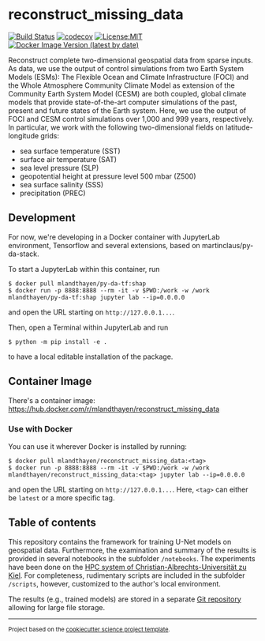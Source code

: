reconstruct_missing_data
==============================
[![Build Status](https://github.com/MarcoLandtHayen/reconstruct_missing_data/workflows/Tests/badge.svg)](https://github.com/MarcoLandtHayen/reconstruct_missing_data/actions)
[![codecov](https://codecov.io/gh/MarcoLandtHayen/reconstruct_missing_data/branch/main/graph/badge.svg)](https://codecov.io/gh/MarcoLandtHayen/reconstruct_missing_data)
[![License:MIT](https://img.shields.io/badge/License-MIT-lightgray.svg?style=flt-square)](https://opensource.org/licenses/MIT)
[![Docker Image Version (latest by date)](https://img.shields.io/docker/v/mlandthayen/reconstruct_missing_data?label=DockerHub)](https://hub.docker.com/r/mlandthayen/reconstruct_missing_data/tags)


Reconstruct complete two-dimensional geospatial data from sparse inputs.
As data, we use the output of control simulations from two Earth System Models (ESMs):
The Flexible Ocean and Climate Infrastructure (FOCI) and the Whole Atmosphere Community Climate Model as extension of the Community Earth System Model (CESM) are both coupled, global climate models that provide state-of-the-art computer simulations of the past, present and future states of the Earth system. Here, we use the output of FOCI and CESM control simulations over 1,000 and 999 years, respectively. In particular, we work with the following two-dimensional fields on latitude-longitude grids:

- sea surface temperature (SST)
- surface air temperature (SAT)
- sea level pressure (SLP)
- geopotential height at pressure level 500 mbar (Z500)
- sea surface salinity (SSS)
- precipitation (PREC)

## Development

For now, we're developing in a Docker container with JupyterLab environment, Tensorflow and several extensions, based on martinclaus/py-da-stack.

To start a JupyterLab within this container, run
```shell
$ docker pull mlandthayen/py-da-tf:shap
$ docker run -p 8888:8888 --rm -it -v $PWD:/work -w /work mlandthayen/py-da-tf:shap jupyter lab --ip=0.0.0.0
```
and open the URL starting on `http://127.0.0.1...`.

Then, open a Terminal within JupyterLab and run
```shell
$ python -m pip install -e .
```
to have a local editable installation of the package.

## Container Image

There's a container image: https://hub.docker.com/r/mlandthayen/reconstruct_missing_data

### Use with Docker

You can use it wherever Docker is installed by running:
```shell
$ docker pull mlandthayen/reconstruct_missing_data:<tag>
$ docker run -p 8888:8888 --rm -it -v $PWD:/work -w /work mlandthayen/reconstruct_missing_data:<tag> jupyter lab --ip=0.0.0.0
```

and open the URL starting on `http://127.0.0.1...`.
Here, `<tag>` can either be `latest` or a more specific tag.

## Table of contents

This repository contains the framework for training U-Net models on geospatial data. Furthermore, the examination and summary of the results is provided in several notebooks in the subfolder ```/notebooks```. The experiments have been done on the [HPC system of Christian-Albrechts-Universität zu Kiel](https://www.rz.uni-kiel.de/en/our-portfolio/hiperf/nesh). For completeness, rudimentary scripts are included in the subfolder ```/scripts```, however, customized to the author's local environment.

The results (e.g., trained models) are stored in a separate [Git repository](https://git.geomar.de/marco-landt-hayen/reconstruct_missing_data_results) allowing for large file storage.

--------

<p><small>Project based on the <a target="_blank" href="https://github.com/jbusecke/cookiecutter-science-project">cookiecutter science project template</a>.</small></p>
